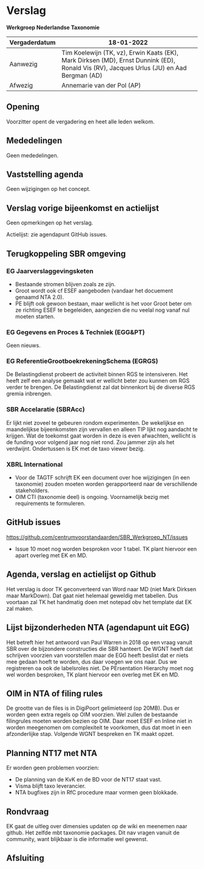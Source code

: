 # Verslag
 **Werkgroep Nederlandse Taxonomie**

| Vergaderdatum | 18-01-2022 |
| --- | --- |
| Aanwezig | Tim Koelewijn (TK, vz), Erwin Kaats (EK), Mark Dirksen (MD), Ernst Dunnink (ED), Ronald Vis (RV), Jacques Urlus (JU) en Aad Bergman (AD) |
| Afwezig | Annemarie van der Pol (AP) |

## Opening

Voorzitter opent de vergadering en heet alle leden welkom.

## Mededelingen

Geen mededelingen.

## Vaststelling agenda

Geen wijzigingen op het concept.

## Verslag vorige bijeenkomst en actielijst

Geen opmerkingen op het verslag.

Actielijst: zie agendapunt GitHub issues.

## Terugkoppeling SBR omgeving

### EG Jaarverslaggevingsketen

- Bestaande stromen blijven zoals ze zijn.
- Groot wordt ook cf ESEF aangeboden (vandaar het docuement genaamd NTA 2.0).
- PE blijft ook gewoon bestaan, maar wellicht is het voor Groot beter om ze richting ESEF te begeleiden, aangezien die nu veelal nog vanaf nul moeten starten.

### EG Gegevens en Proces &amp; Techniek (EGG&amp;PT)

Geen nieuws.

### EG ReferentieGrootboekrekeningSchema (EGRGS)

De Belastingdienst probeert de activiteit binnen RGS te intensiveren. Het heeft zelf een analyse gemaakt wat er wellicht beter zou kunnen om RGS verder te brengen. De Belastingdienst zal dat binnenkort bij de diverse RGS gremia inbrengen.

### SBR Accelaratie (SBRAcc)

Er lijkt niet zoveel te gebeuren rondom experimenten. De wekelijkse en maandelijkse bijeenkomsten zijn vervallen en alleen TIP lijkt nog aandacht te krijgen. Wat de toekomst gaat worden in deze is even afwachten, wellicht is de funding voor volgend jaar nog niet rond. Zou jammer zijn als het verdwijnt. Ondertussen is EK met de taxo viewer bezig.

### XBRL International

- Voor de TAGTF schrijft EK een document over hoe wijzigingen (in een taxonomie) zouden moeten worden gerapporteerd naar de verschillende stakeholders.
- OIM CTI (taxonomie deel) is ongoing. Voornamelijk bezig met requirements te formuleren.

## GitHub issues 
https://github.com/centrumvoorstandaarden/SBR_Werkgroep_NT/issues

- Issue 10 moet nog worden besproken voor 1 tabel. TK plant hiervoor een apart overleg met EK en MD.

## Agenda, verslag en actielijst op Github
Het verslag is door TK geconverteerd van Word naar MD (niet Mark Dirksen maar MarkDown). Dat gaat niet helemaal geweldig met tabellen. Dus voortaan zal TK het handmatig doen met notepad obv het template dat EK zal maken.

## Lijst bijzonderheden NTA (agendapunt uit EGG)
Het betreft hier het antwoord van Paul Warren in 2018 op een vraag vanuit SBR over de bijzondere constructies die SBR hanteert. De WGNT heeft dat schrijven voorzien van voorstellen maar de EGG heeft beslist dat er niets mee gedaan hoeft te worden, dus daar voegen we ons naar. Dus we registreren oa ook de labelsroles niet. De PErsentation Hierarchy moet nog wel worden besproken, TK plant hiervoor een overleg met EK en MD.

## OIM in NTA of filing rules
De grootte van de files is in DigiPoort gelimieteerd (op 20MB). Dus er worden geen extra regels op OIM voorzien. Wel zullen de bestaande filingrules moeten worden bezien op OIM. Daar moet ESEF en Inline niet in worden meegenomen om complexiteit te voorkomen, dus dat moet in een afzonderlijke stap. Volgende WGNT bespreken en TK maakt opzet.

## Planning NT17 met NTA
Er worden geen problemen voorzien:
- De planning van de KvK en de BD voor de NT17 staat vast.
- Visma blijft taxo leverancier.
- NTA bugfixes zijn in RfC procedure maar vormen geen blokkade.

## Rondvraag
EK gaat de uitleg over dimensies updaten op de wiki en meenemen naar github. Het zelfde mbt taxonomie packages. Dit nav vragen vanuit de community, want blijkbaar is die informatie wel gewenst.

## Afsluiting

